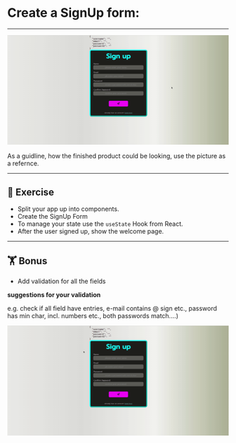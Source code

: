 # Create a SignUp form:

---
![](signUp.gif)

As a guidline, how the finished product could be looking, use the picture as a refernce. 

---

## :cartwheeling: Exercise

- Split your app up into components.
- Create the SignUp Form
- To manage your state use the `useState` Hook from React.
- After the user signed up, show the welcome page.
---
## :weight_lifting: Bonus

- Add validation for all the fields 

**suggestions for your validation**

e.g. check if all field have entries, e-mail contains @ sign etc., password has min char, incl. numbers etc., both passwords match....)


![](signUp-errors.gif)



